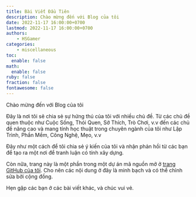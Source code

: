 ```yaml
---
title: Bài Viết Đầu Tiên
description: Chào mừng đến với Blog của tôi
date: 2022-11-17 16:00:00+0700
lastmod: 2022-11-17 16:00:00+0700
authors:
    - HSGamer
categories:
    - miscellaneous
toc:
  enable: false
math:
  enable: false
ruby: false
fraction: false
fontawesome: false
---
```


Chào mừng đến với Blog của tôi

Đây là nơi tôi sẽ chia sẻ sự hứng thú của tôi với nhiều chủ đề. Từ các chủ đề quen thuộc như Cuộc Sống, Thói Quen, Sở Thích, Trò Chơi, v.v đến các chủ đề nâng cao và mang tính học thuật trong chuyên ngành của tôi như Lập Trình, Phần Mềm, Công Nghệ, Mẹo, v.v

Đây như một cách để tôi chia sẻ ý kiến của tôi và nhận phản hồi từ các bạn để tạo ra một nơi để tranh luận có tính xây dựng.

Còn nữa, trang này là một phần trong một dự án mã nguồn mở ở [trang GitHub của tôi](https://github.com/HSGamer/Blog). Cho nên các nội dung ở đây là minh bạch và có thể chỉnh sửa bởi cộng đồng.

Hẹn gặp các bạn ở các bài viết khác, và chúc vui vẻ.
